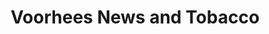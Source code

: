 ---
title: "Voorhees News and Tobacco"
url: /voorhees/voorhees-news-and-tobacco/
shop: convenience
---
